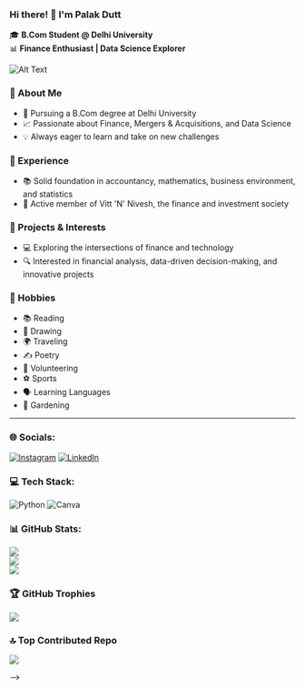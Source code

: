 ### Hi there! 👋 I'm Palak Dutt
🎓 **B.Com Student @ Delhi University**  
📊 **Finance Enthusiast | Data Science Explorer**  


![Alt Text](https://media.licdn.com/dms/image/D5616AQGRUCL9gZjPTQ/profile-displaybackgroundimage-shrink_350_1400/0/1720164007170?e=1725494400&v=beta&t=PvjQfGKDI0GEh6o3LgFOCZ0aFX1e4jUFW0LGtunovEg)



### 🌟 About Me
- 🏫 Pursuing a B.Com degree at Delhi University
- 📈 Passionate about Finance, Mergers & Acquisitions, and Data Science
- 💡 Always eager to learn and take on new challenges

### 💼 Experience
- 📚 Solid foundation in accountancy, mathematics, business environment, and statistics
- 🤝 Active member of Vitt 'N' Nivesh, the finance and investment society

### 🚀 Projects & Interests
- 💻 Exploring the intersections of finance and technology
- 🔍 Interested in financial analysis, data-driven decision-making, and innovative projects

### 🌴 Hobbies
- 📚 Reading
- 🎨 Drawing
- 🌍 Traveling
- ✍️ Poetry
- 🤝 Volunteering
- ⚽ Sports
- 🗣️ Learning Languages
- 🌿 Gardening

---

### 🌐 Socials:
[![Instagram](https://img.shields.io/badge/Instagram-%23E4405F.svg?logo=Instagram&logoColor=white)](https://instagram.com/palak._.dutt) [![LinkedIn](https://img.shields.io/badge/LinkedIn-%230077B5.svg?logo=linkedin&logoColor=white)](https://linkedin.com/in/https://www.linkedin.com/in/palak-dutt) 

### 💻 Tech Stack:
![Python](https://img.shields.io/badge/python-3670A0?style=for-the-badge&logo=python&logoColor=ffdd54) ![Canva](https://img.shields.io/badge/Canva-%2300C4CC.svg?style=for-the-badge&logo=Canva&logoColor=white) 


### 📊 GitHub Stats:
![](https://github-readme-stats.vercel.app/api?username=palakdutt&theme=dark&hide_border=false&include_all_commits=true&count_private=true)<br/>
![](https://github-readme-streak-stats.herokuapp.com/?user=palakdutt&theme=dark&hide_border=false)<br/>
![](https://github-readme-stats.vercel.app/api/top-langs/?username=palakdutt&theme=dark&hide_border=false&include_all_commits=true&count_private=true&layout=compact)

### 🏆 GitHub Trophies
![](https://github-profile-trophy.vercel.app/?username=palakdutt&theme=tokyonight&no-frame=false&no-bg=false&margin-w=4)

### 🔝 Top Contributed Repo
![](https://github-contributor-stats.vercel.app/api?username=palakdutt&limit=5&theme=tokyonight&combine_all_yearly_contributions=true)



-->
